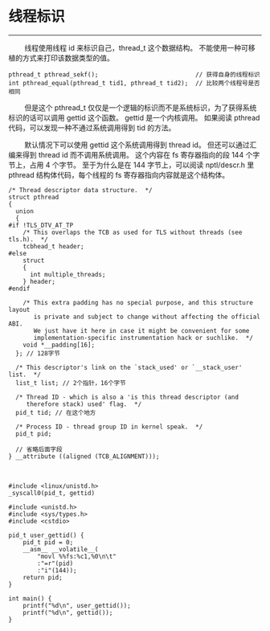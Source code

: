 # 线程标识
***

&emsp;&emsp;
线程使用线程 id 来标识自己，thread\_t 这个数据结构。
不能使用一种可移植的方式来打印该数据类型的值。

    pthread_t pthread_sekf();                           // 获得自身的线程标识
    int pthread_equal(pthread_t tid1, pthread_t tid2);  // 比较两个线程号是否相同

&emsp;&emsp;
但是这个 pthread\_t 仅仅是一个逻辑的标识而不是系统标识，为了获得系统标识的话可以调用 gettid 这个函数。
gettid 是一个内核调用。
如果阅读 pthread 代码，可以发现一种不通过系统调用得到 tid 的方法。

&emsp;&emsp;
默认情况下可以使用 gettid 这个系统调用得到 thread id。
但还可以通过汇编来得到 thread id 而不调用系统调用。
这个内容在 fs 寄存器指向的段 144 个字节上，占用 4 个字节。
至于为什么是在 144 字节上，可以阅读 nptl/descr.h 里 pthread 结构体代码，每个线程的 fs 寄存器指向内容就是这个结构体。

    /* Thread descriptor data structure.  */
    struct pthread
    {
      union
      {
    #if !TLS_DTV_AT_TP
        /* This overlaps the TCB as used for TLS without threads (see tls.h).  */
        tcbhead_t header;
    #else
        struct
        {
          int multiple_threads;
        } header;
    #endif
    
        /* This extra padding has no special purpose, and this structure layout
           is private and subject to change without affecting the official ABI.
           We just have it here in case it might be convenient for some
           implementation-specific instrumentation hack or suchlike.  */
        void *__padding[16];
      }; // 128字节
    
      /* This descriptor's link on the `stack_used' or `__stack_user' list.  */
      list_t list; // 2个指针，16个字节
    
      /* Thread ID - which is also a 'is this thread descriptor (and
         therefore stack) used' flag.  */
      pid_t tid; // 在这个地方
    
      /* Process ID - thread group ID in kernel speak.  */
      pid_t pid;
    
      // 省略后面字段
    } __attribute ((aligned (TCB_ALIGNMENT)));
    
&emsp;&emsp;
    
    #include <linux/unistd.h>
    _syscall0(pid_t, gettid)
    
    #include <unistd.h>
    #include <sys/types.h>
    #include <cstdio>
    
    pid_t user_gettid() {
        pid_t pid = 0;
        __asm__ __volatile__(
            "movl %%fs:%c1,%0\n\t"
            :"=r"(pid)
            :"i"(144));
        return pid;
    }
    
    int main() {
        printf("%d\n", user_gettid());
        printf("%d\n", gettid());
    }